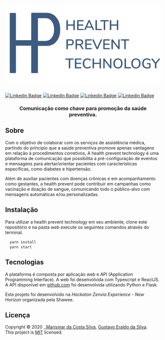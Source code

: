 <h1 align="center">
  <img src=".github/logo.svg">
</h1>

[![Linkedin Badge](https://img.shields.io/badge/-Marismar%20Costa-0282d0?style=flat-square&logo=Linkedin&logoColor=white&link=https://www.linkedin.com/in/marismarcosta/)](https://www.linkedin.com/in/marismarcosta/) 
[![Linkedin Badge](https://img.shields.io/badge/-Gustavo%20Eraldo-0282d0?style=flat-square&logo=Linkedin&logoColor=white&link=https://www.linkedin.com/in/gustavoeraldo/)](https://www.linkedin.com/in/gustavoeraldo/)
[![Linkedin Badge](https://img.shields.io/badge/-Mateus%20Antonio-0282d0?style=flat-square&logo=Linkedin&logoColor=white&link=https://www.linkedin.com/in/mateus-antonio-robotica/)](https://www.linkedin.com/in/mateus-antonio-robotica/)
[![Linkedin Badge](https://img.shields.io/badge/-João%20Galvão-0282d0?style=flat-square&logo=Linkedin&logoColor=white&link=https://www.linkedin.com/in/jvictor-galvao/)](https://www.linkedin.com/in/jvictor-galvao/)

<h3 align="center">
  Comunicação como chave para promoção da saúde preventiva.
</h3>

## Sobre

Com o objetivo de colaborar com os serviços de assistência médica, partindo do príncipio que a saúde preventiva promove apenas vantagens em relação à procedimentos corretivos, A health prevent technology é uma plataforma de comunicação que possibilita a pré-configuração de eventos e mensagens para alertar/orientar pacientes com características específicas, como diabetes e hipertensão.

Além de auxiliar pacientes com doenças crônicas e em acompanhamento como gestantes, a health prevent pode contribuir em campanhas como vacinação e doação de sangue, comunicando todo o público-alvo com mensagens automáticas e/ou personalizadas.

## Instalação

Para utilizar a health prevent technology em seu ambiente, clone este repositório e na pasta *web* execute os seguintes comandos através do terminal.

```
  yarn install
  yarn start
```

## Tecnologias

A plataforma é composta por aplicação web e API (Application Programming Interface). A web foi desenvolvida com Typescript e ReactJS. A API disponível em [github.com](https://github.com/mateustoin/Health-Prevent-Technology) foi desenvolvida utilizando Python e Flask.

Este projeto foi desenvolvido na *Hackaton Zenvia Experience - New Horizon* organizada pela Shawee. 

## Licença

Copyright © 2020 [](),[](),[Marismar da Costa Silva](https://github.com/marismarcosta), [Gustavo Eraldo da Silva](https://github.com/EraldoCi).<br />
This project is [MIT](https://github.com/marismarcosta/wireless-network/blob/master/LICENSE) licensed.
